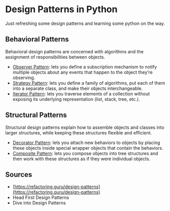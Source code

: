 # Design Patterns in Python

Just refreshing some design patterns and learning some python on the way.

## Behavioral Patterns

Behavioral design patterns are concerned with algorithms and the assignment of responsibilities between objects.

* [Observer Pattern](./observer-pattern/README.md): lets you define a subscription mechanism to notify multiple objects about any events that happen to the object they’re observing.
* [Strategy Pattern](./strategy-pattern/README.md): lets you define a family of algorithms, put each of them into a separate class, and make their objects interchangeable.
* [Iterator Pattern](./iterator-pattern/README.md): lets you traverse elements of a collection without exposing its underlying representation (list, stack, tree, etc.).

## Structural Patterns

Structural design patterns explain how to assemble objects and classes into larger structures, while keeping these structures flexible and efficient.

* [Decorator Pattern](./decorator-pattern/README.md): lets you attach new behaviors to objects by placing these objects inside special wrapper objects that contain the behaviors.
* [Composite Pattern](./composite-pattern/README.md): lets you compose objects into tree structures and then work with these structures as if they were individual objects.

## Sources

* [https://refactoring.guru/design-patterns](https://refactoring.guru/design-patterns)
* Head First Design Patterns
* Dive into Design Patterns
